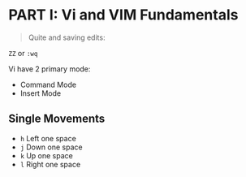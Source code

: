# PART I: Vi and VIM Fundamentals

> Quite and saving edits:

`ZZ` or `:wq`

Vi have 2 primary mode:
* Command Mode
* Insert Mode

## Single Movements
* `h` Left one space
* `j` Down one space
* `k` Up one space
* `l` Right one space
